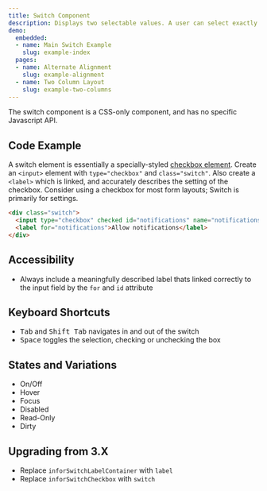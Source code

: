 ```yaml
---
title: Switch Component
description: Displays two selectable values. A user can select exactly one value at a time. Best used when offering two values that are binary in the sense that selecting one negates the other.
demo:
  embedded:
  - name: Main Switch Example
    slug: example-index
  pages:
  - name: Alternate Alignment
    slug: example-alignment
  - name: Two Column Layout
    slug: example-two-columns
---
```


The switch component is a CSS-only component, and has no specific Javascript API.

## Code Example

A switch element is essentially a specially-styled [checkbox element](./checkboxes). Create an `<input>` element with `type="checkbox"` and `class="switch"`. Also create a `<label>` which is linked, and accurately describes the setting of the checkbox. Consider using a checkbox for most form layouts; Switch is primarily for settings.

```html
<div class="switch">
  <input type="checkbox" checked id="notifications" name="notifications" class="switch" />
  <label for="notifications">Allow notifications</label>
</div>
```

## Accessibility

- Always include a meaningfully described label thats linked correctly to the input field by the `for` and `id` attribute

## Keyboard Shortcuts

- <kbd>Tab</kbd> and <kbd>Shift Tab</kbd> navigates in and out of the switch
- <kbd>Space</kbd> toggles the selection, checking or unchecking the box

## States and Variations

- On/Off
- Hover
- Focus
- Disabled
- Read-Only
- Dirty

## Upgrading from 3.X

- Replace `inforSwitchLabelContainer` with `label`
- Replace `inforSwitchCheckbox` with `switch`
